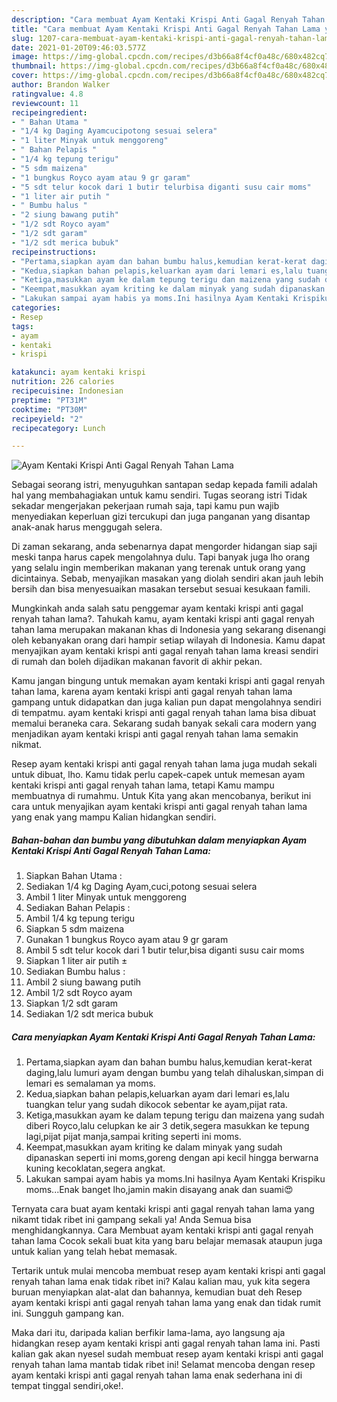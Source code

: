 ```yaml
---
description: "Cara membuat Ayam Kentaki Krispi Anti Gagal Renyah Tahan Lama yang enak Untuk Jualan"
title: "Cara membuat Ayam Kentaki Krispi Anti Gagal Renyah Tahan Lama yang enak Untuk Jualan"
slug: 1207-cara-membuat-ayam-kentaki-krispi-anti-gagal-renyah-tahan-lama-yang-enak-untuk-jualan
date: 2021-01-20T09:46:03.577Z
image: https://img-global.cpcdn.com/recipes/d3b66a8f4cf0a48c/680x482cq70/ayam-kentaki-krispi-anti-gagal-renyah-tahan-lama-foto-resep-utama.jpg
thumbnail: https://img-global.cpcdn.com/recipes/d3b66a8f4cf0a48c/680x482cq70/ayam-kentaki-krispi-anti-gagal-renyah-tahan-lama-foto-resep-utama.jpg
cover: https://img-global.cpcdn.com/recipes/d3b66a8f4cf0a48c/680x482cq70/ayam-kentaki-krispi-anti-gagal-renyah-tahan-lama-foto-resep-utama.jpg
author: Brandon Walker
ratingvalue: 4.8
reviewcount: 11
recipeingredient:
- " Bahan Utama "
- "1/4 kg Daging Ayamcucipotong sesuai selera"
- "1 liter Minyak untuk menggoreng"
- " Bahan Pelapis "
- "1/4 kg tepung terigu"
- "5 sdm maizena"
- "1 bungkus Royco ayam atau 9 gr garam"
- "5 sdt telur kocok dari 1 butir telurbisa diganti susu cair moms"
- "1 liter air putih "
- " Bumbu halus "
- "2 siung bawang putih"
- "1/2 sdt Royco ayam"
- "1/2 sdt garam"
- "1/2 sdt merica bubuk"
recipeinstructions:
- "Pertama,siapkan ayam dan bahan bumbu halus,kemudian kerat-kerat daging,lalu lumuri ayam dengan bumbu yang telah dihaluskan,simpan di lemari es semalaman ya moms."
- "Kedua,siapkan bahan pelapis,keluarkan ayam dari lemari es,lalu tuangkan telur yang sudah dikocok sebentar ke ayam,pijat rata."
- "Ketiga,masukkan ayam ke dalam tepung terigu dan maizena yang sudah diberi Royco,lalu celupkan ke air 3 detik,segera masukkan ke tepung lagi,pijat pijat manja,sampai kriting seperti ini moms."
- "Keempat,masukkan ayam kriting ke dalam minyak yang sudah dipanaskan seperti ini moms,goreng dengan api kecil hingga berwarna kuning kecoklatan,segera angkat."
- "Lakukan sampai ayam habis ya moms.Ini hasilnya Ayam Kentaki Krispiku moms...Enak banget lho,jamin makin disayang anak dan suami😍"
categories:
- Resep
tags:
- ayam
- kentaki
- krispi

katakunci: ayam kentaki krispi 
nutrition: 226 calories
recipecuisine: Indonesian
preptime: "PT31M"
cooktime: "PT30M"
recipeyield: "2"
recipecategory: Lunch

---
```



![Ayam Kentaki Krispi Anti Gagal Renyah Tahan Lama](https://img-global.cpcdn.com/recipes/d3b66a8f4cf0a48c/680x482cq70/ayam-kentaki-krispi-anti-gagal-renyah-tahan-lama-foto-resep-utama.jpg)

Sebagai seorang istri, menyuguhkan santapan sedap kepada famili adalah hal yang membahagiakan untuk kamu sendiri. Tugas seorang istri Tidak sekadar mengerjakan pekerjaan rumah saja, tapi kamu pun wajib menyediakan keperluan gizi tercukupi dan juga panganan yang disantap anak-anak harus menggugah selera.

Di zaman  sekarang, anda sebenarnya dapat mengorder hidangan siap saji meski tanpa harus capek mengolahnya dulu. Tapi banyak juga lho orang yang selalu ingin memberikan makanan yang terenak untuk orang yang dicintainya. Sebab, menyajikan masakan yang diolah sendiri akan jauh lebih bersih dan bisa menyesuaikan masakan tersebut sesuai kesukaan famili. 



Mungkinkah anda salah satu penggemar ayam kentaki krispi anti gagal renyah tahan lama?. Tahukah kamu, ayam kentaki krispi anti gagal renyah tahan lama merupakan makanan khas di Indonesia yang sekarang disenangi oleh kebanyakan orang dari hampir setiap wilayah di Indonesia. Kamu dapat menyajikan ayam kentaki krispi anti gagal renyah tahan lama kreasi sendiri di rumah dan boleh dijadikan makanan favorit di akhir pekan.

Kamu jangan bingung untuk memakan ayam kentaki krispi anti gagal renyah tahan lama, karena ayam kentaki krispi anti gagal renyah tahan lama gampang untuk didapatkan dan juga kalian pun dapat mengolahnya sendiri di tempatmu. ayam kentaki krispi anti gagal renyah tahan lama bisa dibuat memalui beraneka cara. Sekarang sudah banyak sekali cara modern yang menjadikan ayam kentaki krispi anti gagal renyah tahan lama semakin nikmat.

Resep ayam kentaki krispi anti gagal renyah tahan lama juga mudah sekali untuk dibuat, lho. Kamu tidak perlu capek-capek untuk memesan ayam kentaki krispi anti gagal renyah tahan lama, tetapi Kamu mampu membuatnya di rumahmu. Untuk Kita yang akan mencobanya, berikut ini cara untuk menyajikan ayam kentaki krispi anti gagal renyah tahan lama yang enak yang mampu Kalian hidangkan sendiri.

<!--inarticleads1-->

##### Bahan-bahan dan bumbu yang dibutuhkan dalam menyiapkan Ayam Kentaki Krispi Anti Gagal Renyah Tahan Lama:

1. Siapkan  Bahan Utama :
1. Sediakan 1/4 kg Daging Ayam,cuci,potong sesuai selera
1. Ambil 1 liter Minyak untuk menggoreng
1. Sediakan  Bahan Pelapis :
1. Ambil 1/4 kg tepung terigu
1. Siapkan 5 sdm maizena
1. Gunakan 1 bungkus Royco ayam atau 9 gr garam
1. Ambil 5 sdt telur kocok dari 1 butir telur,bisa diganti susu cair moms
1. Siapkan 1 liter air putih ±
1. Sediakan  Bumbu halus :
1. Ambil 2 siung bawang putih
1. Ambil 1/2 sdt Royco ayam
1. Siapkan 1/2 sdt garam
1. Sediakan 1/2 sdt merica bubuk




<!--inarticleads2-->

##### Cara menyiapkan Ayam Kentaki Krispi Anti Gagal Renyah Tahan Lama:

1. Pertama,siapkan ayam dan bahan bumbu halus,kemudian kerat-kerat daging,lalu lumuri ayam dengan bumbu yang telah dihaluskan,simpan di lemari es semalaman ya moms.
1. Kedua,siapkan bahan pelapis,keluarkan ayam dari lemari es,lalu tuangkan telur yang sudah dikocok sebentar ke ayam,pijat rata.
1. Ketiga,masukkan ayam ke dalam tepung terigu dan maizena yang sudah diberi Royco,lalu celupkan ke air 3 detik,segera masukkan ke tepung lagi,pijat pijat manja,sampai kriting seperti ini moms.
1. Keempat,masukkan ayam kriting ke dalam minyak yang sudah dipanaskan seperti ini moms,goreng dengan api kecil hingga berwarna kuning kecoklatan,segera angkat.
1. Lakukan sampai ayam habis ya moms.Ini hasilnya Ayam Kentaki Krispiku moms...Enak banget lho,jamin makin disayang anak dan suami😍




Ternyata cara buat ayam kentaki krispi anti gagal renyah tahan lama yang nikamt tidak ribet ini gampang sekali ya! Anda Semua bisa menghidangkannya. Cara Membuat ayam kentaki krispi anti gagal renyah tahan lama Cocok sekali buat kita yang baru belajar memasak ataupun juga untuk kalian yang telah hebat memasak.

Tertarik untuk mulai mencoba membuat resep ayam kentaki krispi anti gagal renyah tahan lama enak tidak ribet ini? Kalau kalian mau, yuk kita segera buruan menyiapkan alat-alat dan bahannya, kemudian buat deh Resep ayam kentaki krispi anti gagal renyah tahan lama yang enak dan tidak rumit ini. Sungguh gampang kan. 

Maka dari itu, daripada kalian berfikir lama-lama, ayo langsung aja hidangkan resep ayam kentaki krispi anti gagal renyah tahan lama ini. Pasti kalian gak akan nyesel sudah membuat resep ayam kentaki krispi anti gagal renyah tahan lama mantab tidak ribet ini! Selamat mencoba dengan resep ayam kentaki krispi anti gagal renyah tahan lama enak sederhana ini di tempat tinggal sendiri,oke!.

